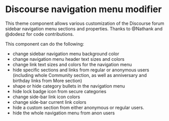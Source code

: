 # Discourse navigation menu modifier
This theme component allows various customization of the Discourse forum sidebar navigation menu sections and properties. Thanks to @Nathank and @dodesz for code contributions. 

This component can do the following:

* change sidebar navigation menu background color
* change navigation menu header text sizes and colors
* change link text sizes and colors for the navigation menu
* hide specific sections and links from regular or anonymous users (including whole Community section, as well as anniversary and birthday links from More section)
* shape or hide category bullets in the navigation menu
* hide lock badge icon from secure categories
* change side-bar link icon colors
* change side-bar current link colors
* hide a custom section from either anonymous or regular users.
* hide the whole navigation menu from anon users
